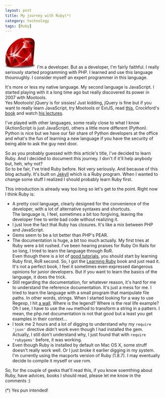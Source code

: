 ```yaml
---
layout: post
title: My journey with Ruby(*)
category: technology
tags: [Ruby]
---
```

<img src="/img/technology/2011-12-10-my-journey-with-ruby/ruby.png" class="post-img float-left"/>
I'm a developer. But as a developer, I'm fairly faithful. I really seriously started programming with PHP. I learned and use this language thouroughly. I consider myself an expert programmer in this language.

It's more or less my native language. My second language is JavaScript. I started playing with it a long time ago but really discovered its power in 2007 with Mootools.  
Yes Mootools! jQuery is for sissies! Just kidding, jQuery is fine but if you want to really learn JavaScript, try Mootools or ExtJS, read [this](http://shop.oreilly.com/product/9780596101992.do), Crockford's [book](http://shop.oreilly.com/product/9780596517748.do) and watch [his lectures](http://yuiblog.com/crockford/).

I've played with other languages, some really close to what I know (ActionScript is just JavaScript), others a little more different (Python). Python is nice but we have our fair share of Python developers at the office and what's the fun of learning a new language if you have the security of being able to ask the guy next door.

So as you probably guessed with this article's title, I've decided to learn Ruby. And I decided to document this journey. I don't if it'll help anybody but, heh, why not?  
So to be fair, I've tried Ruby before. Not very seriously. And because of this blog actually. It's built on [Jekyll](http://jekyllrb.com/) which is a Ruby program. When I wanted to change some stuff I realized I should probably learn Ruby first.

This introduction is already way too long so let's get to the point. Right now I think Ruby is:

* A pretty cool language, clearly designed for the convenience of the developer, with a lot of alternative syntaxes and shortcuts.  
  The language is, I feel, sometimes a bit too forgiving, leaving the developer free to write bad code without realizing it.
* I just love the fact that Ruby has closures. It's like a mix between PHP and JavaScript.
* Gems seem to be a lot better than PHP's PEAR. 
* The documentation is huge, a bit too much actually. My first tries at Ruby were a bit rushed. I've been hearing praises for Ruby On Rails for so long, I tried to learn the language through RoR.  
  Even though there is a lot of [good tutorials](http://railsforzombies.org/), you should start by learning Ruby first, RoR second. So, I got the [Learning Ruby](http://shop.oreilly.com/product/9780596529864.do) book and just read it. It's not a perfect book, I feel it sometimes even expressed dangerous opinions for junior developers. But if you want to learn the basics of the language, it does the trick.
* Still regarding the documentation, for whatever reason, it's hard for me to understand the reference documentation. It's just a mess for me. I tried to learn the language with a small program that manipulate file paths. In other words, strings. When I started looking for a way to use Regexp, I hit [a wall](http://www.ruby-doc.org/core-1.8.7/Regexp.html). Where is the legend? Where is the real life example? Oh I see, I have to use the ``new`` method to transform a string in a pattern. I mean, the php.net documentation is not that good but a least you get examples in their context...
* I took me 2 hours and a lot of digging to understand why my ``require 'json'`` directive didn't work even though I had installed the gem. Actually, I still don't understand why, I just found that with ``require 'rubygems'`` before, it was working.
* Even though Ruby is installed by default on Mac OS X, some struff doesn't really work well. Or I just broke it earlier digging in my system. I'm currently using the macports version of Ruby (1.8.7). I may eventually decide to compile it myself or use rvm.
 
So, for the couple of geeks that'll read this, if you know soemthing about Ruby, have advices, books I should read, please let me know in the comments :)

(*) Yes pun intended!